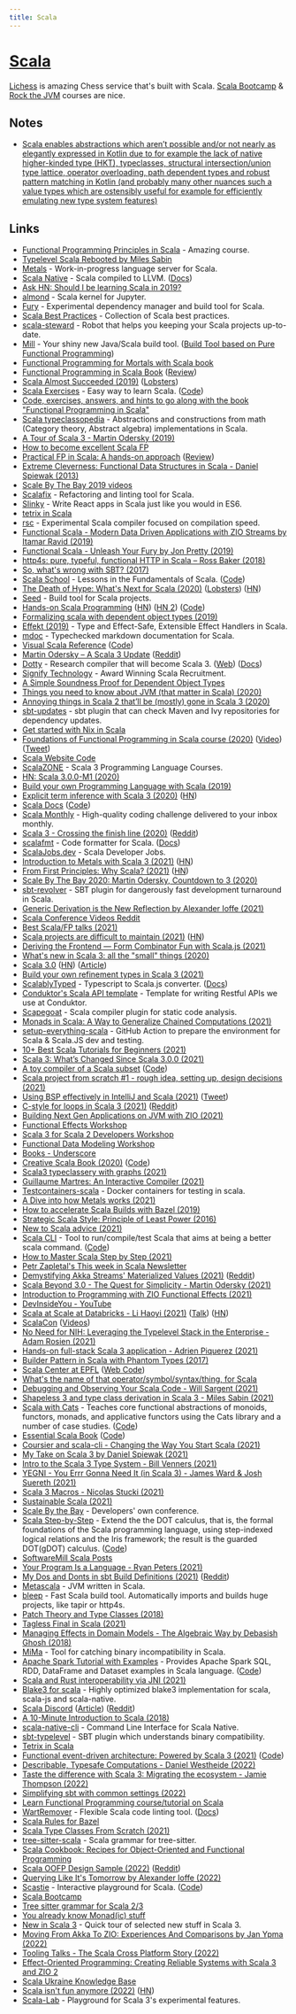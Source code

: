 ```yaml
---
title: Scala
---
```


# [Scala](https://www.scala-lang.org/)

[Lichess](https://github.com/lichess-org/lila) is amazing Chess service that's built with Scala. [Scala Bootcamp](https://github.com/evolution-gaming/scala-bootcamp) & [Rock the JVM](https://rockthejvm.com/) courses are nice.

## Notes

- [Scala enables abstractions which aren’t possible and/or not nearly as elegantly expressed in Kotlin due to for example the lack of native higher-kinded type (HKT), typeclasses, structural intersection/union type lattice, operator overloading, path dependent types and robust pattern matching in Kotlin (and probably many other nuances such a value types which are ostensibly useful for example for efficiently emulating new type system features)](https://www.reddit.com/r/scala/comments/ixjjmf/dotty_becomes_scala_3/)

## Links

- [Functional Programming Principles in Scala](https://www.coursera.org/learn/progfun1) - Amazing course.
- [Typelevel Scala Rebooted by Miles Sabin](https://www.youtube.com/watch?v=6H7FsMCuMMk)
- [Metals](https://github.com/scalameta/metals) - Work-in-progress language server for Scala.
- [Scala Native](https://github.com/scala-native/scala-native) - Scala compiled to LLVM. ([Docs](http://scala-native.org/))
- [Ask HN: Should I be learning Scala in 2019?](https://news.ycombinator.com/item?id=19011777)
- [almond](https://github.com/almond-sh/almond) - Scala kernel for Jupyter.
- [Fury](https://github.com/propensive/fury) - Experimental dependency manager and build tool for Scala.
- [Scala Best Practices](https://github.com/alexandru/scala-best-practices) - Collection of Scala best practices.
- [scala-steward](https://github.com/fthomas/scala-steward) - Robot that helps you keeping your Scala projects up-to-date.
- [Mill](https://github.com/lihaoyi/mill) - Your shiny new Java/Scala build tool. ([Build Tool based on Pure Functional Programming](https://www.youtube.com/watch?v=j6uThGxx-18))
- [Functional Programming for Mortals with Scala book](https://leanpub.com/fpmortals/read)
- [Functional Programming in Scala Book](https://www.manning.com/books/functional-programming-in-scala) ([Review](https://www.youtube.com/watch?v=SehqPOijwUg))
- [Scala Almost Succeeded (2019)](https://medium.com/@fommil/scala-almost-succeeded-c3b1028b02c5) ([Lobsters](https://lobste.rs/s/ku13t3/scala_almost_succeeded))
- [Scala Exercises](https://www.scala-exercises.org/) - Easy way to learn Scala. ([Code](https://github.com/scala-exercises/scala-exercises))
- [Code, exercises, answers, and hints to go along with the book "Functional Programming in Scala"](https://github.com/fpinscala/fpinscala)
- [Scala typeclassopedia](https://github.com/lemastero/scala_typeclassopedia) - Abstractions and constructions from math (Category theory, Abstract algebra) implementations in Scala.
- [A Tour of Scala 3 - Martin Odersky (2019)](https://www.youtube.com/watch?v=_Rnrx2lo9cw)
- [How to become excellent Scala FP](https://twitter.com/jdegoes/status/1095416683571728384)
- [Practical FP in Scala: A hands-on approach](https://leanpub.com/pfp-scala) ([Review](https://www.youtube.com/watch?v=fyy2XZ0xyP4))
- [Extreme Cleverness: Functional Data Structures in Scala - Daniel Spiewak (2013)](https://www.youtube.com/watch?v=pNhBQJN44YQ)
- [Scale By The Bay 2019 videos](https://www.youtube.com/watch?v=1WVjkP_G2cA&list=PLNESult6cnOlb1BAO4o2T3DdNbMnCpTjp)
- [Scalafix](https://github.com/scalacenter/scalafix) - Refactoring and linting tool for Scala.
- [Slinky](https://slinky.dev/) - Write React apps in Scala just like you would in ES6.
- [tetrix in Scala](http://eed3si9n.com/tetrix-in-scala/)
- [rsc](https://github.com/twitter/rsc) - Experimental Scala compiler focused on compilation speed.
- [Functional Scala - Modern Data Driven Applications with ZIO Streams by Itamar Ravid (2019)](https://www.youtube.com/watch?v=bbss7elSfxs)
- [Functional Scala - Unleash Your Fury by Jon Pretty (2019)](https://www.youtube.com/watch?v=PHjAKgdUMWI&list=PLjtl9Y7VJMWtZz3g0LjMhO54_KBL8Tfwl&index=8&t=0s)
- [http4s: pure, typeful, functional HTTP in Scala – Ross Baker (2018)](https://www.youtube.com/watch?v=urdtmx4h5LE)
- [So, what's wrong with SBT? (2017)](http://www.lihaoyi.com/post/SowhatswrongwithSBT.html)
- [Scala School](http://twitter.github.io/scala_school/) - Lessons in the Fundamentals of Scala. ([Code](https://github.com/twitter/scala_school))
- [The Death of Hype: What's Next for Scala (2020)](http://www.lihaoyi.com/post/TheDeathofHypeWhatsNextforScala.html) ([Lobsters](https://lobste.rs/s/5m7mtd/death_hype_what_s_next_for_scala)) ([HN](https://news.ycombinator.com/item?id=22830779))
- [Seed](https://github.com/tindzk/seed) - Build tool for Scala projects.
- [Hands-on Scala Programming](https://www.handsonscala.com/) ([HN](https://news.ycombinator.com/item?id=22914610)) ([HN 2](https://news.ycombinator.com/item?id=23421582)) ([Code](https://github.com/handsonscala/handsonscala))
- [Formalizing scala with dependent object types (2019)](https://uwspace.uwaterloo.ca/bitstream/handle/10012/15322/Rapoport_Marianna.pdf?sequence=7&isAllowed=y)
- [Effekt (2019)](http://ps.informatik.uni-tuebingen.de/publications/brachthaeuser19effekt.pdf) - Type and Effect-Safe, Extensible Effect Handlers in Scala.
- [mdoc](https://github.com/scalameta/mdoc) - Typechecked markdown documentation for Scala.
- [Visual Scala Reference](https://superruzafa.github.io/visual-scala-reference/) ([Code](https://github.com/superruzafa/visual-scala-reference))
- [Martin Odersky – A Scala 3 Update](https://www.youtube.com/watch?v=Z0w_pITUTyU) ([Reddit](https://www.reddit.com/r/scala/comments/hngs27/martin_odersky_a_scala_3_update/))
- [Dotty](https://github.com/lampepfl/dotty) - Research compiler that will become Scala 3. ([Web](https://dotty.epfl.ch/)) ([Docs](https://dotty.epfl.ch/docs/index.html))
- [Signify Technology](https://www.signifytechnology.com/) - Award Winning Scala Recruitment.
- [A Simple Soundness Proof for Dependent Object Types](https://arxiv.org/pdf/1706.03814.pdf)
- [Things you need to know about JVM (that matter in Scala) (2020)](https://leanpub.com/jvm-scala-book)
- [Annoying things in Scala 2 that’ll be (mostly) gone in Scala 3 (2020)](https://blog.softwaremill.com/annoying-things-in-scala-2-thatll-be-mostly-gone-in-scala-3-e1479a6d855c)
- [sbt-updates](https://github.com/rtimush/sbt-updates) - sbt plugin that can check Maven and Ivy repositories for dependency updates.
- [Get started with Nix in Scala](https://github.com/gvolpe/sbt-nix.g8)
- [Foundations of Functional Programming in Scala course (2020)](https://www.fp-tower.com/courses/foundations) ([Video](https://www.youtube.com/watch?v=OdPaWmRnAc4)) ([Tweet](https://twitter.com/JulienTruffaut/status/1318459887144361986))
- [Scala Website Code](https://github.com/scala/scala-lang)
- [ScalaZONE](https://scala.zone/) - Scala 3 Programming Language Courses.
- [HN: Scala 3.0.0-M1 (2020)](https://news.ycombinator.com/item?id=24986396)
- [Build your own Programming Language with Scala (2019)](https://www.lihaoyi.com/post/BuildyourownProgrammingLanguagewithScala.html)
- [Explicit term inference with Scala 3 (2020)](https://www.scala-lang.org/2020/11/06/explicit-term-inference-in-scala-3.html) ([HN](https://news.ycombinator.com/item?id=25031870))
- [Scala Docs](https://docs.scala-lang.org/) ([Code](https://github.com/scala/docs.scala-lang))
- [Scala Monthly](https://scalamonthly.com/) - High-quality coding challenge delivered to your inbox monthly.
- [Scala 3 - Crossing the finish line (2020)](https://www.scala-lang.org/blog/2020/12/15/scala-3-crossing-the-finish-line.html) ([Reddit](https://www.reddit.com/r/scala/comments/ke9p82/scala_3_crossing_the_finish_line/gg2woqv/))
- [scalafmt](https://github.com/scalameta/scalafmt) - Code formatter for Scala. ([Docs](https://scalameta.org/scalafmt/docs/installation.html))
- [ScalaJobs.dev](https://scalajobs.dev/) - Scala Developer Jobs.
- [Introduction to Metals with Scala 3 (2021)](https://medium.com/virtuslab/introduction-to-metals-with-scala-3-79ebf3120a95) ([HN](https://news.ycombinator.com/item?id=26012593))
- [From First Principles: Why Scala? (2021)](https://www.lihaoyi.com/post/FromFirstPrinciplesWhyScala.html) ([HN](https://news.ycombinator.com/item?id=26101435))
- [Scale By The Bay 2020: Martin Odersky, Countdown to 3 (2020)](https://www.youtube.com/watch?v=J-KDLrdlg78)
- [sbt-revolver](https://github.com/spray/sbt-revolver) - SBT plugin for dangerously fast development turnaround in Scala.
- [Generic Derivation is the New Reflection by Alexander Ioffe (2021)](https://www.youtube.com/watch?v=E9L1-rkYPng)
- [Scala Conference Videos Reddit](https://www.reddit.com/r/ScalaConferenceVideos/)
- [Best Scala/FP talks (2021)](https://www.reddit.com/r/scala/comments/m5sxk1/best_scalafp_talks/)
- [Scala projects are difficult to maintain (2021)](https://mungingdata.com/scala/maintenance-nightmare-upgrade/) ([HN](https://news.ycombinator.com/item?id=26539508))
- [Deriving the Frontend — Form Combinator Fun with Scala.js (2021)](https://www.youtube.com/watch?v=JHriftPO62I)
- [What's new in Scala 3: all the "small" things (2020)](https://www.youtube.com/watch?v=GCuskYmhvAc)
- [Scala 3.0](https://github.com/lampepfl/dotty/releases/tag/3.0.0) ([HN](https://news.ycombinator.com/item?id=27151732)) ([Article](https://www.scala-lang.org/blog/2021/05/14/scala3-is-here.html))
- [Build your own refinement types in Scala 3 (2021)](https://msitko.pl/blog/build-your-own-refinement-types-in-scala3.html)
- [ScalablyTyped](https://github.com/ScalablyTyped/Converter) - Typescript to Scala.js converter. ([Docs](https://scalablytyped.org/docs/readme.html))
- [Conduktor's Scala API template](https://github.com/conduktor/scala-api-template) - Template for writing Restful APIs we use at Conduktor.
- [Scapegoat](https://github.com/scapegoat-scala/scapegoat) - Scala compiler plugin for static code analysis.
- [Monads in Scala: A Way to Generalize Chained Computations (2021)](https://www.youtube.com/watch?v=a0C-RrncrYA)
- [setup-everything-scala](https://github.com/japgolly/setup-everything-scala) - GitHub Action to prepare the environment for Scala & Scala.JS dev and testing.
- [10+ Best Scala Tutorials for Beginners (2021)](https://medium.com/quick-code/top-tutorials-to-learn-scala-3a221bf4ef85)
- [Scala 3: What’s Changed Since Scala 3.0.0 (2021)](https://medium.com/scala-3/scala-3-whats-changed-since-scala-3-0-0-be0830c059f5)
- [A toy compiler of a Scala subset](https://mykolav.github.io/coollang-2020-fs/) ([Code](https://github.com/mykolav/coollang-2020-fs))
- [Scala project from scratch #1 - rough idea, setting up, design decisions (2021)](https://www.youtube.com/watch?v=EIE-6gx_qi0)
- [Using BSP effectively in IntelliJ and Scala (2021)](https://hmemcpy.com/2021/09/bsp-and-intellij/) ([Tweet](https://twitter.com/hmemcpy/status/1439862579682217984))
- [C-style for loops in Scala 3 (2021)](https://august.nagro.us/scala-for-loop.html) ([Reddit](https://www.reddit.com/r/scala/comments/ps8u5h/fast_cstyle_for_loops_in_scala_3/))
- [Building Next Gen Applications on JVM with ZIO (2021)](https://www.capitalone.com/tech/software-engineering/building-on-jvm-with-zio/)
- [Functional Effects Workshop](https://github.com/jdegoes/functional-effects)
- [Scala 3 for Scala 2 Developers Workshop](https://github.com/jdegoes/scala3-for-scala2-developers)
- [Functional Data Modeling Workshop](https://github.com/jdegoes/functional-data-modeling)
- [Books - Underscore](https://underscore.io/books/)
- [Creative Scala Book (2020)](https://www.creativescala.org/creative-scala.html) ([Code](https://github.com/creativescala/creative-scala))
- [Scala3 typeclassery with graphs (2021)](https://fabianmurariu.github.io/posts/scala3-typeclassery-graphs/)
- [Guillaume Martres: An Interactive Compiler (2021)](https://open.spotify.com/episode/0qgBKpc78aBMldBdANoqnR)
- [Testcontainers-scala](https://github.com/testcontainers/testcontainers-scala) - Docker containers for testing in scala.
- [A Dive into how Metals works (2021)](https://www.youtube.com/watch?v=fpzN_vTBy18)
- [How to accelerate Scala Builds with Bazel (2019)](https://databricks.com/blog/2019/02/27/speedy-scala-builds-with-bazel-at-databricks.html)
- [Strategic Scala Style: Principle of Least Power (2016)](https://www.lihaoyi.com/post/StrategicScalaStylePrincipleofLeastPower.html)
- [New to Scala advice (2021)](https://www.reddit.com/r/scala/comments/q85nu1/new_to_scala/)
- [Scala CLI](https://scala-cli.virtuslab.org/) - Tool to run/compile/test Scala that aims at being a better scala command. ([Code](https://github.com/VirtusLab/scala-cli))
- [How to Master Scala Step by Step (2021)](https://scalac.io/blog/scala-isnt-hard-how-to-master-scala-step-by-step/)
- [Petr Zapletal's This week in Scala Newsletter](https://petr-zapletal.medium.com/)
- [Demystifying Akka Streams' Materialized Values (2021)](http://nivox.github.io/posts/akka-stream-materialized-values/) ([Reddit](https://www.reddit.com/r/scala/comments/qja6m6/demystifying_akka_streams_materialized_values/))
- [Scala Beyond 3.0 - The Quest for Simplicity - Martin Odersky (2021)](https://www.youtube.com/watch?v=NXTjnowBx-c)
- [Introduction to Programming with ZIO Functional Effects (2021)](https://scalac.io/blog/introduction-to-programming-with-zio-functional-effects/)
- [DevInsideYou - YouTube](https://www.youtube.com/c/DevInsideYou/playlists)
- [Scala at Scale at Databricks - Li Haoyi (2021)](https://databricks.com/blog/2021/12/03/scala-at-scale-at-databricks.html) ([Talk](https://www.youtube.com/watch?app=desktop&v=UiN6yZPAYww)) ([HN](https://news.ycombinator.com/item?id=29505512))
- [ScalaCon](http://www.scalacon.org/) ([Videos](https://www.youtube.com/channel/UCEvZRFnLl65Dg1sMgb8yIBQ/videos))
- [No Need for NIH: Leveraging the Typelevel Stack in the Enterprise - Adam Rosien (2021)](https://www.youtube.com/watch?v=KjDG9c5zuKs)
- [Hands-on full-stack Scala 3 application - Adrien Piquerez (2021)](https://www.youtube.com/watch?v=Gs-sMpUZiEo)
- [Builder Pattern in Scala with Phantom Types (2017)](https://medium.com/@maximilianofelice/builder-pattern-in-scala-with-phantom-types-3e29a167e863)
- [Scala Center at EPFL](https://scala.epfl.ch/) ([Web Code](https://github.com/scala/scala.epfl.ch))
- [What's the name of that operator/symbol/syntax/thing, for Scala](https://github.com/andyscott/scala-whats-that-called)
- [Debugging and Observing Your Scala Code - Will Sargent (2021)](https://www.youtube.com/watch?v=wPpyWz2zEmM)
- [Shapeless 3 and type class derivation in Scala 3 - Miles Sabin (2021)](https://www.youtube.com/watch?v=CFyypCbLRAo)
- [Scala with Cats](https://www.scalawithcats.com/) - Teaches core functional abstractions of monoids, functors, monads, and applicative functors using the Cats library and a number of case studies. ([Code](https://github.com/scalawithcats/scala-with-cats))
- [Essential Scala Book](https://underscore.io/books/essential-scala/) ([Code](https://github.com/underscoreio/essential-scala))
- [Coursier and scala-cli - Changing the Way You Start Scala (2021)](https://www.tooling-talks.com/episode-7)
- [My Take on Scala 3 by Daniel Spiewak (2021)](https://www.youtube.com/watch?v=uonhcMvfT1E)
- [Intro to the Scala 3 Type System - Bill Venners (2021)](https://www.youtube.com/watch?v=vuTFg5g_f6w)
- [YEGNI - You Errr Gonna Need It (in Scala 3) - James Ward & Josh Suereth (2021)](https://www.youtube.com/watch?v=ZGD00jcMKnY)
- [Scala 3 Macros - Nicolas Stucki (2021)](https://www.youtube.com/watch?v=BbTZi8siN28)
- [Sustainable Scala (2021)](https://www.scala-lang.org/blog/2021/12/14/sustainable-scala.html)
- [Scale By the Bay](https://www.scale.bythebay.io/) - Developers' own conference.
- [Scala Step-by-Step](https://dot-iris.github.io/) - Extend the the DOT calculus, that is, the formal foundations of the Scala programming language, using step-indexed logical relations and the Iris framework; the result is the guarded DOT(gDOT) calculus. ([Code](https://github.com/Blaisorblade/dot-iris))
- [SoftwareMill Scala Posts](https://softwaremill.com/blog/#tags=scala)
- [Your Program Is a Language - Ryan Peters (2021)](https://www.youtube.com/watch?v=7kYqH5XTP18)
- [My Dos and Donts in sbt Build Definitions (2021)](https://www.chris-kipp.io/blog/my-dos-and-donts-in-sbt-build-definitions) ([Reddit](https://www.reddit.com/r/scala/comments/rjyse0/my_dos_and_donts_in_sbt_build_definitions/))
- [Metascala](https://github.com/lihaoyi/Metascala) - JVM written in Scala.
- [bleep](https://github.com/oyvindberg/bleep) - Fast Scala build tool. Automatically imports and builds huge projects, like tapir or http4s.
- [Patch Theory and Type Classes (2018)](https://blog.gnieh.org/posts/2018/03/17/patch-theory-and-typeclasses/)
- [Tagless Final in Scala (2021)](https://www.youtube.com/watch?v=m3Qh-MmWpbM)
- [Managing Effects in Domain Models - The Algebraic Way by Debasish Ghosh (2018)](https://www.youtube.com/watch?v=wmrbVjjBRXM)
- [MiMa](https://github.com/lightbend/mima) - Tool for catching binary incompatibility in Scala.
- [Apache Spark Tutorial with Examples](https://sparkbyexamples.com/) - Provides Apache Spark SQL, RDD, DataFrame and Dataset examples in Scala language. ([Code](https://github.com/spark-examples/spark-scala-examples))
- [Scala and Rust interoperability via JNI (2021)](https://engineering.avast.io/scala-and-rust-interoperability-via-jni/)
- [Blake3 for scala](https://github.com/kcrypt/scala-blake3) - Highly optimized blake3 implementation for scala, scala-js and scala-native.
- [Scala Discord](https://discord.com/invite/scala) ([Article](https://www.scala-lang.org/blog/2021/12/21/discord.html)) ([Reddit](https://www.reddit.com/r/scala/comments/rlgmrf/discord_is_scalas_main_chat_platform_now_bye/))
- [A 10-Minute Introduction to Scala (2018)](https://itnext.io/a-10-minute-introduction-to-scala-d1fed19eb74c)
- [scala-native-cli](https://github.com/scala-native/scala-native-cli) - Command Line Interface for Scala Native.
- [sbt-typelevel](https://github.com/typelevel/sbt-typelevel) - SBT plugin which understands binary compatibility.
- [Tetrix in Scala](https://eed3si9n.com/tetrix-in-scala/)
- [Functional event-driven architecture: Powered by Scala 3 (2021)](https://leanpub.com/feda) ([Code](https://github.com/gvolpe/trading))
- [Describable, Typesafe Computations - Daniel Westheide (2022)](https://www.youtube.com/watch?v=b3qUNnJYXb4)
- [Taste the difference with Scala 3: Migrating the ecosystem - Jamie Thompson (2022)](https://www.youtube.com/watch?v=k-eP7SPjcwE)
- [Simplifying sbt with common settings (2022)](https://eed3si9n.com/simplifying-sbt-with-common-settings/)
- [Learn Functional Programming course/tutorial on Scala](https://github.com/dehun/learn-fp)
- [WartRemover](https://github.com/wartremover/wartremover) - Flexible Scala code linting tool. ([Docs](https://www.wartremover.org/))
- [Scala Rules for Bazel](https://github.com/bazelbuild/rules_scala)
- [Scala Type Classes From Scratch (2021)](https://alexklibisz.com/2021/06/18/scala-typeclasses-from-scratch.html)
- [tree-sitter-scala](https://github.com/tree-sitter/tree-sitter-scala) - Scala grammar for tree-sitter.
- [Scala Cookbook: Recipes for Object-Oriented and Functional Programming](http://scalacookbook.com/)
- [Scala OOFP Design Sample (2022)](https://alexn.org/blog/2022/04/18/scala-oop-design-sample/) ([Reddit](https://www.reddit.com/r/scala/comments/u6gps1/scala_oofp_design_sample/))
- [Querying Like It's Tomorrow by Alexander Ioffe (2022)](https://www.youtube.com/watch?v=PIu6YH2DVZM)
- [Scastie](https://scastie.scala-lang.org/) - Interactive playground for Scala. ([Code](https://github.com/scalacenter/scastie))
- [Scala Bootcamp](https://github.com/evolution-gaming/scala-bootcamp)
- [Tree sitter grammar for Scala 2/3](https://github.com/susliko/tree-sitter-scala)
- [You already know Monad(ic) stuff](https://blog.sake.ba/en/posts/programming/monads.html)
- [New in Scala 3](https://github.com/bjornregnell/new-in-Scala3) - Quick tour of selected new stuff in Scala 3.
- [Moving From Akka To ZIO: Experiences And Comparisons by Jan Ypma (2022)](https://www.youtube.com/watch?v=WvaO62TD8L0)
- [Tooling Talks - The Scala Cross Platform Story (2022)](https://www.tooling-talks.com/episode-12)
- [Effect-Oriented Programming: Creating Reliable Systems with Scala 3 and ZIO 2](https://github.com/EffectOrientedProgramming/book)
- [Scala Ukraine Knowledge Base](https://github.com/scala-ukraine/knowledge-base)
- [Scala isn't fun anymore (2022)](https://alexn.org/blog/2022/09/09/scala-isnt-fun-anymore/) ([HN](https://news.ycombinator.com/item?id=32822609))
- [Scala-Lab](https://github.com/gvolpe/scala-lab) - Playground for Scala 3's experimental features.
